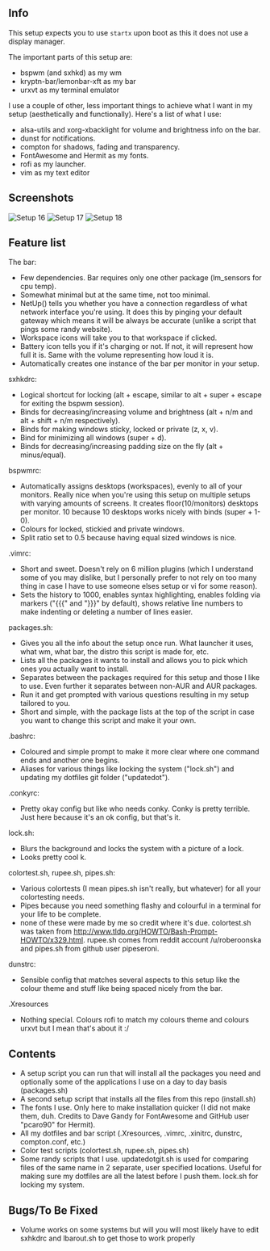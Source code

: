 ## Info
This setup expects you to use ```startx``` upon boot as this it does not use a display manager.

The important parts of this setup are:
* bspwm (and sxhkd) as my wm
* kryptn-bar/lemonbar-xft as my bar
* urxvt as my terminal emulator

I use a couple of other, less important things to achieve what I want in my setup (aesthetically and functionally). Here's a list of what I use:
* alsa-utils and xorg-xbacklight for volume and brightness info on the bar.
* dunst for notifications.
* compton for shadows, fading and transparency.
* FontAwesome and Hermit as my fonts.
* rofi as my launcher.
* vim as my text editor

## Screenshots

![Setup 16](https://u.teknik.io/PlzVk.png)
![Setup 17](https://u.teknik.io/Qf4sF.png)
![Setup 18](https://u.teknik.io/UGyGW.png)

## Feature list

The bar:
* Few dependencies. Bar requires only one other package (lm_sensors for cpu temp).
* Somewhat minimal but at the same time, not too minimal.
* NetUp() tells you whether you have a connection regardless of what network interface you're using. It does this by pinging your default gateway which means it will be always be accurate (unlike a script that pings some randy website).
* Workspace icons will take you to that workspace if clicked.
* Battery icon tells you if it's charging or not. If not, it will represent how full it is. Same with the volume representing how loud it is.
* Automatically creates one instance of the bar per monitor in your setup.

sxhkdrc:
* Logical shortcut for locking (alt + escape, similar to alt + super + escape for exiting the bspwm session).
* Binds for decreasing/increasing volume and brightness (alt + n/m and alt + shift + n/m respectively).
* Binds for making windows sticky, locked or private (z, x, v).
* Bind for minimizing all windows (super + d).
* Binds for decreasing/increasing padding size on the fly (alt + minus/equal).

bspwmrc:
* Automatically assigns desktops (workspaces), evenly to all of your monitors. Really nice when you're using this setup on multiple setups with varying amounts of screens. It creates floor(10/monitors) desktops per monitor. 10 because 10 desktops works nicely with binds (super + 1-0).
* Colours for locked, stickied and private windows.
* Split ratio set to 0.5 because having equal sized windows is nice.

.vimrc:
* Short and sweet. Doesn't rely on 6 million plugins (which I understand some of you may dislike, but I personally prefer to not rely on too many thing in case I have to use someone elses setup or vi for some reason).
* Sets the history to 1000, enables syntax highlighting, enables folding via markers ("{{{" and "}}}" by default), shows relative line numbers to make indenting or deleting a number of lines easier.

packages.sh:
* Gives you all the info about the setup once run. What launcher it uses, what wm, what bar, the distro this script is made for, etc.
* Lists all the packages it wants to install and allows you to pick which ones you actually want to install.
* Separates between the packages required for this setup and those I like to use. Even further it separates between non-AUR and AUR packages.
* Run it and get prompted with various questions resulting in my setup tailored to you.
* Short and simple, with the package lists at the top of the script in case you want to change this script and make it your own.

.bashrc:
* Coloured and simple prompt to make it more clear where one command ends and another one begins.
* Aliases for various things like locking the system ("lock.sh") and updating my dotfiles git folder ("updatedot").

.conkyrc:
* Pretty okay config but like who needs conky. Conky is pretty terrible. Just here because it's an ok config, but that's it.

lock.sh:
* Blurs the background and locks the system with a picture of a lock.
* Looks pretty cool k.

colortest.sh, rupee.sh, pipes.sh:
* Various colortests (I mean pipes.sh isn't really, but whatever) for all your colortesting needs.
* Pipes because you need something flashy and colourful in a terminal for your life to be complete.
* none of these were made by me so credit where it's due. colortest.sh was taken from http://www.tldp.org/HOWTO/Bash-Prompt-HOWTO/x329.html. rupee.sh comes from reddit account /u/roberoonska and pipes.sh from github user pipeseroni.

dunstrc:
* Sensible config that matches several aspects to this setup like the colour theme and stuff like being spaced nicely from the bar.

.Xresources
* Nothing special. Colours rofi to match my colours theme and colours urxvt but I mean that's about it :/

## Contents
* A setup script you can run that will install all the packages you need and optionally some of the applications I use on a day to day basis (packages.sh)
* A second setup script that installs all the files from this repo (install.sh)
* The fonts I use. Only here to make installation quicker (I did not make them, duh. Credits to Dave Gandy for FontAwesome and GitHub user "pcaro90" for Hermit).
* All my dotfiles and bar script (.Xresources, .vimrc, .xinitrc, dunstrc, compton.conf, etc.)
* Color test scripts (colortest.sh, rupee.sh, pipes.sh)
* Some randy scripts that I use. updatedotgit.sh is used for comparing files of the same name in 2 separate, user specified locations. Useful for making sure my dotfiles are all the latest before I push them. lock.sh for locking my system.

## Bugs/To Be Fixed
* Volume works on some systems but will you will most likely have to edit sxhkdrc and lbarout.sh to get those to work properly
